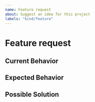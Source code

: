 ```yaml
---
name: Feature request
about: Suggest an idea for this project
labels: "kind/feature"
---
```


# Feature request

<!-- Provide a general summary of the issue in the title above. -->

## Current Behavior

<!-- Tell us what is currently happening. -->

## Expected Behavior

<!-- Tell us how it should work, how it differs from current implementation. -->

## Possible Solution

<!--
Suggest ideas how to implement the addition or change.
Delete if not applicable/relevant.
-->

